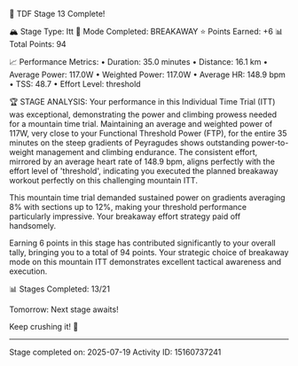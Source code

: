 🎉 TDF Stage 13 Complete!

🏔️ Stage Type: Itt
🚴 Mode Completed: BREAKAWAY
⭐ Points Earned: +6
📊 Total Points: 94

📈 Performance Metrics:
• Duration: 35.0 minutes
• Distance: 16.1 km
• Average Power: 117.0W
• Weighted Power: 117.0W
• Average HR: 148.9 bpm
• TSS: 48.7
• Effort Level: threshold

🏆 STAGE ANALYSIS:
Your performance in this Individual Time Trial (ITT) was exceptional, demonstrating the power and climbing prowess needed for a mountain time trial. Maintaining an average and weighted power of 117W, very close to your Functional Threshold Power (FTP), for the entire 35 minutes on the steep gradients of Peyragudes shows outstanding power-to-weight management and climbing endurance. The consistent effort, mirrored by an average heart rate of 148.9 bpm, aligns perfectly with the effort level of 'threshold', indicating you executed the planned breakaway workout perfectly on this challenging mountain ITT.

This mountain time trial demanded sustained power on gradients averaging 8% with sections up to 12%, making your threshold performance particularly impressive. Your breakaway effort strategy paid off handsomely.

Earning 6 points in this stage has contributed significantly to your overall tally, bringing you to a total of 94 points. Your strategic choice of breakaway mode on this mountain ITT demonstrates excellent tactical awareness and execution.

📊 Stages Completed: 13/21

Tomorrow: Next stage awaits!

Keep crushing it! 🚀

---
Stage completed on: 2025-07-19
Activity ID: 15160737241